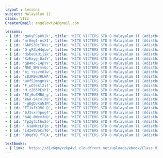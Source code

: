 ```yaml
--- 
layout : lessons 
subject: Malayalam II 
class: VIII
CreaterEmail: angelovt24@gmail.com

lessons: 
- { id: 'quUyPJpOV2k', title: 'KITE VICTERS STD 8 Malayalam II (Adisthaana paadaavali) Class 1 (First Bell-ഫസ്റ്റ് ബെല്‍)' }
- { id: 'nr0mg1-nsXI', title: 'KITE VICTERS STD 8 Malayalam II (Adisthaana Paadaavali) Class 2 (First Bell-ഫസ്റ്റ് ബെല്‍)' }
- { id: 'GbPS39cTDVs', title: 'KITE VICTERS STD 8 Malayalam II (Adisthaana Paadaavali) Class 3 (First Bell-ഫസ്റ്റ് ബെല്‍)' }
- { id: 'O-qFZqH4qLw', title: 'KITE VICTERS STD 8 Malayalam II (Adisthaana Paadaavali) Class 4 (First Bell-ഫസ്റ്റ് ബെല്‍)' }
- { id: 'dSboCKUijik', title: 'KITE VICTERS STD 8 Malayalam II (Adisthaana Paadaavali) Class 5 (First Bell-ഫസ്റ്റ് ബെല്‍)' }
- { id: 'XzRxyg-Da4Y', title: 'KITE VICTERS STD 8 Malayalam II (Adisthaana Paadaavali) Class 6 (First Bell-ഫസ്റ്റ് ബെല്‍)' }
- { id: 'gB4mc-L4pYY', title: 'KITE VICTERS STD 8 Malayalam II (Adisthaana Paadaavali) Class 7 (First Bell-ഫസ്റ്റ് ബെല്‍)' }
- { id: 'NhD_EMrmv6c', title: 'KITE VICTERS STD 8 Malayalam II (Adisthaana Paadaavali) Class 8 (First Bell-ഫസ്റ്റ് ബെല്‍)' }
- { id: 'bj_Yssvm8iw', title: 'KITE VICTERS STD 8 Malayalam II (Adisthaana Paadaavali) Class 9 (First Bell-ഫസ്റ്റ് ബെല്‍)' }
- { id: 'sDJR8w3RLWA', title: 'KITE VICTERS STD 8 Malayalam II (Adisthaana Paadaavali) Class 10 (First Bell-ഫസ്റ്റ് ബെല്‍)' }
- { id: 'uVf5Jmngnsk', title: 'KITE VICTERS STD 8 Malayalam II (Adisthaana Paadaavali) Class 11 (First Bell-ഫസ്റ്റ് ബെല്‍)' }
- { id: 'F_wG7ekl2if', title: 'KITE VICTERS STD 8 Malayalam II (Adisthaana Paadaavali) Class 12 (First Bell-ഫസ്റ്റ് ബെല്‍)' }
- { id: 'M_zZ65PExhI', title: 'KITE VICTERS STD 8 Malayalam II (Adisthaana Paadaavali) Class 13 (First Bell-ഫസ്റ്റ് ബെല്‍)' }
- { id: 'ECj6oZMBA_g', title: 'KITE VICTERS STD 8 Malayalam II (Adisthaana Paadaavali) Class 14 (First Bell-ഫസ്റ്റ് ബെല്‍)' }
- { id: 'k6A-54cvlk8', title: 'KITE VICTERS STD 8 Malayalam II (Adisthaana Paadaavali) Class 15 (First Bell-ഫസ്റ്റ് ബെല്‍)' }
- { id: '-gBgDvKaNIM', title: 'KITE VICTERS STD 8 Malayalam II (Adisthaana Paadaavali) Class 16 (First Bell-ഫസ്റ്റ് ബെല്‍)' }
- { id: 'FTJxfX9MG-Q', title: 'KITE VICTERS STD 8 Malayalam II (Adisthaana Paadaavali) Class 17 (First Bell-ഫസ്റ്റ് ബെല്‍)' }
- { id: '6J3vxr4peg4', title: 'KITE VICTERS STD 8 Malayalam II (Adisthaana Paadaavali) Class 18 (First Bell-ഫസ്റ്റ് ബെല്‍)' }
- { id: 'h4Q-0Wem3oQ', title: 'KITE VICTERS STD 8 Malayalam II (Adisthaana Paadaavali) Class 19 (First Bell-ഫസ്റ്റ് ബെല്‍)' }
- { id: 'TpZgtLtho2o', title: 'KITE VICTERS STD 8 Malayalam II (Adisthaana Paadaavali) Class 20 (First Bell-ഫസ്റ്റ് ബെല്‍)' }
- { id: '_K1eNKcLFjo', title: 'KITE VICTERS STD 8 Malayalam II (Adisthaana Paadaavali) Class 21 (First Bell-ഫസ്റ്റ് ബെല്‍)' }
- { id: 'L4Ie9VbCiT0', title: 'KITE VICTERS STD 8 Malayalam II (Adisthaana Paadaavali) Class 22 (First Bell-ഫസ്റ്റ് ബെല്‍)' }
- { id: '9DQdYQ_fTCA', title: 'KITE VICTERS STD 8 Malayalam II (Adisthaana Paadaavali) Class 23 (First Bell-ഫസ്റ്റ് ബെല്‍)' }

textbooks:
- { link: 'https://d1v6qmyxzkp4v1.cloudfront.net/uploads/ebook/Class_VIII/KeralaReaderMalayalamBT/KeralareaderMalayalamBT.PDF', title: 'MalayalamII' }
---
```

